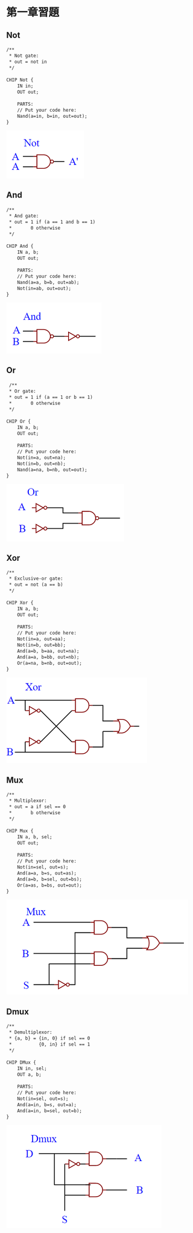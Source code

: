 # 第一章習題
## Not
```hdl
/**
 * Not gate:
 * out = not in
 */

CHIP Not {
    IN in;
    OUT out;

    PARTS:
    // Put your code here:
    Nand(a=in, b=in, out=out);
}
```

![](https://github.com/yucing/co110a/blob/master/picture/Not.png)

## And
```hdl
/**
 * And gate: 
 * out = 1 if (a == 1 and b == 1)
 *       0 otherwise
 */

CHIP And {
    IN a, b;
    OUT out;

    PARTS:
    // Put your code here:
    Nand(a=a, b=b, out=ab);
    Not(in=ab, out=out);
}
```

![](https://github.com/yucing/co110a/blob/master/picture/And.png)

## Or
```hdl
 /**
 * Or gate:
 * out = 1 if (a == 1 or b == 1)
 *       0 otherwise
 */

CHIP Or {
    IN a, b;
    OUT out;

    PARTS:
    // Put your code here:
    Not(in=a, out=na);
    Not(in=b, out=nb);
    Nand(a=na, b=nb, out=out);
}

```

![](https://github.com/yucing/co110a/blob/master/picture/Or.png)

## Xor
```hdl
/**
 * Exclusive-or gate:
 * out = not (a == b)
 */

CHIP Xor {
    IN a, b;
    OUT out;

    PARTS:
    // Put your code here:
    Not(in=a, out=aa);
    Not(in=b, out=bb);
    And(a=b, b=aa, out=na);
    And(a=a, b=bb, out=nb);
    Or(a=na, b=nb, out=out);
}
```

![](https://github.com/yucing/co110a/blob/master/picture/Xor.png)

## Mux
```hdl
/** 
 * Multiplexor:
 * out = a if sel == 0
 *       b otherwise
 */

CHIP Mux {
    IN a, b, sel;
    OUT out;

    PARTS:
    // Put your code here:
    Not(in=sel, out=s);
    And(a=a, b=s, out=as);
    And(a=b, b=sel, out=bs);
    Or(a=as, b=bs, out=out);
}
```

![](https://github.com/yucing/co110a/blob/master/picture/Mux.png)

## Dmux
```hdl
/**
 * Demultiplexor:
 * {a, b} = {in, 0} if sel == 0
 *          {0, in} if sel == 1
 */

CHIP DMux {
    IN in, sel;
    OUT a, b;

    PARTS:
    // Put your code here:
    Not(in=sel, out=s);
    And(a=in, b=s, out=a);
    And(a=in, b=sel, out=b);
}
```

![](https://github.com/yucing/co110a/blob/master/picture/Dmux.png)